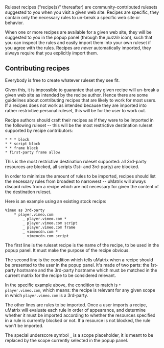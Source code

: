 Ruleset recipes ("recipe(s)" thereafter) are community-contributed rulesets suggested to you when you visit a given web site. Recipes are specific, they contain only the necessary rules to un-break a specific web site or behavior.

When one or more recipes are available for a given web site, they will be suggested to you in the popup panel (through the _puzzle_ icon), such that you can inspect the rules and easily import them into your own ruleset if you agree with the rules. Recipes are _never_ automatically imported, they always require that you explicitly import them.

## Contributing recipes

Everybody is free to create whatever ruleset they see fit.

Given this, it is impossible to guarantee that any given recipe will un-break a given web site as intended by the recipe author. Hence there are some guidelines about contributing recipes that are likely to work for most users. If a recipes does not work as intended because they are imported into rather restrictive personal ruleset, this will be for the user to work out.

Recipe authors should craft their recipes as if they were to be imported in the following ruleset -- this will be the most restrictive destination ruleset supported by recipe contributors:

    * * * block
    * * script block
    * * frame block
    * first-party frame allow

This is the most restrictive destination ruleset supported: all 3rd-party resources are blocked, all scripts (1st- and 3rd-party) are blocked.

In order to minimize the amount of rules to be imported, recipes should list the necessary rules from broadest to narrowest -- uMatrix will always discard rules from a recipe which are not necessary for given the content of the destination ruleset.

Here is an example using an existing stock recipe:

    Vimeo as 3rd-party
        * player.vimeo.com
            _ player.vimeo.com *
            _ player.vimeo.com script
            _ player.vimeo.com frame
            _ vimeocdn.com *
            _ vimeocdn.com script

The first line is the ruleset recipe is the name of the recipe, to be used in the popup panel. It must make the purpose of the recipe obvious.

The second line is the condition which tells uMatrix when a recipe should be presented to the user in the popup panel. It's made of two parts: the 1st-party hostname and the 3rd-party hostname which must be matched in the current matrix for the recipe to be considered relevant.

In the specific example above, the condition to match is `* player.vimeo.com`, which means: the recipe is relevant for any given scope in which `player.vimeo.com` is a 3rd-party.

The other lines are rules to be imported. Once a user imports a recipe, uMatrix will evaluate each rule in order of appearance, and determine whether it must be imported according to whether the resources specified in a rule is currently blocked or not. If a resource is not blocked, the rule won't be imported.

The special underscore symbol `_` is a scope placeholder, it is meant to be replaced by the scope currently selected in the popup panel.